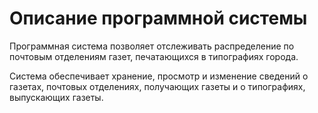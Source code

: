 # Описание программной системы
Программная система позволяет отслеживать распределение по почтовым отделениям газет, печатающихся в типографиях города.

Система обеспечивает хранение, просмотр и изменение сведений о газетах, почтовых отделениях, получающих газеты и о типографиях, выпускающих газеты.
